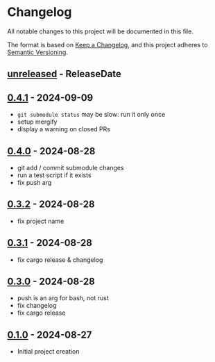 # Changelog

All notable changes to this project will be documented in this file.

The format is based on [Keep a Changelog](https://keepachangelog.com/en/1.0.0/),
and this project adheres to [Semantic Versioning](https://semver.org/spec/v2.0.0.html).

<!-- next-header -->

## [unreleased] - ReleaseDate

## [0.4.1] - 2024-09-09

- `git submodule status` may be slow: run it only once
- setup mergify
- display a warning on closed PRs

## [0.4.0] - 2024-08-28

- git add / commit submodule changes
- run a test script if it exists
- fix push arg

## [0.3.2] - 2024-08-28

- fix project name

## [0.3.1] - 2024-08-28

- fix cargo release & changelog

## [0.3.0] - 2024-08-28

- push is an arg for bash, not rust
- fix changelog
- fix cargo release

## [0.1.0] - 2024-08-27

- Initial project creation

[0.1.0]: https://github.com/nim65s/fork-manager/releases/tag/v0.1.0
[0.3.0]: https://github.com/nim65s/fork-manager/compare/v0.1.0...v0.3.0
[0.3.1]: https://github.com/nim65s/fork-manager/compare/v0.3.0...v0.3.1
[0.3.2]: https://github.com/nim65s/fork-manager/compare/v0.3.1...v0.3.2
[0.4.0]: https://github.com/nim65s/fork-manager/compare/v0.3.2...v0.4.0
[0.4.1]: https://github.com/nim65s/fork-manager/compare/v0.4.0...v0.4.1
[unreleased]: https://github.com/nim65s/fork-manager/compare/v0.4.1...HEAD
